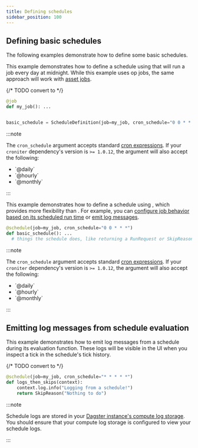 ```yaml
---
title: Defining schedules
sidebar_position: 100
---
```


## Defining basic schedules

The following examples demonstrate how to define some basic schedules.

<Tabs>
  <TabItem value="Using ScheduleDefinition">

This example demonstrates how to define a schedule using <PyObject section="schedules-sensors" module="dagster" object="ScheduleDefinition" /> that will run a job every day at midnight. While this example uses op jobs, the same approach will work with [asset jobs](/guides/build/assets/asset-jobs).

{/* TODO convert to <CodeExample> */}
```python file=concepts/partitions_schedules_sensors/schedules/schedules.py startafter=start_basic_schedule endbefore=end_basic_schedule
@job
def my_job(): ...


basic_schedule = ScheduleDefinition(job=my_job, cron_schedule="0 0 * * *")
```

:::note

The `cron_schedule` argument accepts standard [cron expressions](https://en.wikipedia.org/wiki/Cron). If your `croniter` dependency's version is `>= 1.0.12`, the argument will also accept the following:
<ul><li>`@daily`</li><li>`@hourly`</li><li>`@monthly`</li></ul>

:::

</TabItem>
<TabItem value="Using @schedule">

This example demonstrates how to define a schedule using <PyObject section="schedules-sensors" module="dagster" object="schedule" decorator />, which provides more flexibility than <PyObject section="schedules-sensors" module="dagster" object="ScheduleDefinition" />. For example, you can [configure job behavior based on its scheduled run time](configuring-job-behavior) or [emit log messages](#emitting-log-messages-from-schedule-evaluation).

```python
@schedule(job=my_job, cron_schedule="0 0 * * *")
def basic_schedule(): ...
  # things the schedule does, like returning a RunRequest or SkipReason
```

:::note

The `cron_schedule` argument accepts standard [cron expressions](https://en.wikipedia.org/wiki/Cron). If your `croniter` dependency's version is `>= 1.0.12`, the argument will also accept the following:
<ul><li>`@daily`</li><li>`@hourly`</li><li>`@monthly`</li></ul>

:::

</TabItem>
</Tabs>

## Emitting log messages from schedule evaluation

This example demonstrates how to emit log messages from a schedule during its evaluation function. These logs will be visible in the UI when you inspect a tick in the schedule's tick history.

{/* TODO convert to <CodeExample> */}
```python file=concepts/partitions_schedules_sensors/schedules/schedules.py startafter=start_schedule_logging endbefore=end_schedule_logging
@schedule(job=my_job, cron_schedule="* * * * *")
def logs_then_skips(context):
    context.log.info("Logging from a schedule!")
    return SkipReason("Nothing to do")
```

:::note

Schedule logs are stored in your [Dagster instance's compute log storage](/guides/deploy/dagster-instance-configuration#compute-log-storage). You should ensure that your compute log storage is configured to view your schedule logs.

:::

